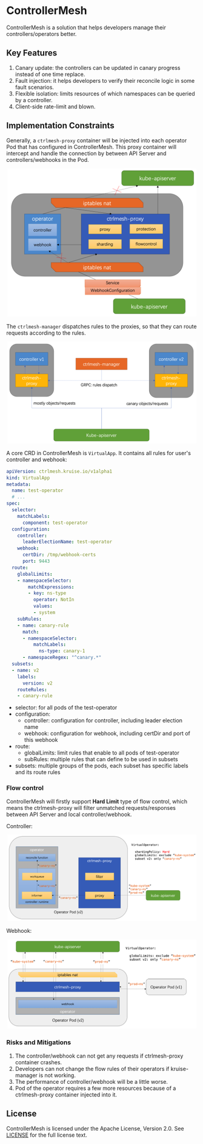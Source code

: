 # ControllerMesh

ControllerMesh is a solution that helps developers manage their controllers/operators better.

## Key Features

1. Canary update: the controllers can be updated in canary progress instead of one time replace.
2. Fault injection: it helps developers to verify their reconcile logic in some fault scenarios.
3. Flexible isolation: limits resources of which namespaces can be queried by a controller.
4. Client-side rate-limit and blown.

## Implementation Constraints

Generally, a `ctrlmesh-proxy` container will be injected into each operator Pod that has configured in ControllerMesh.
This proxy container will intercept and handle the connection by between API Server and controllers/webhooks in the Pod.

<p align="center"><img width="500" src="./docs/img/readme-1.png"/></p>

The `ctrlmesh-manager` dispatches rules to the proxies, so that they can route requests according to the rules.

<p align="center"><img width="500" src="./docs/img/readme-2.png"/></p>

A core CRD in ControllerMesh is `VirtualApp`. It contains all rules for user's controller and webhook:

```yaml
apiVersion: ctrlmesh.kruise.io/v1alpha1
kind: VirtualApp
metadata:
  name: test-operator
  # ...
spec:
  selector:
    matchLabels:
      component: test-operator
  configuration:
    controller:
      leaderElectionName: test-operator
    webhook:
      certDir: /tmp/webhook-certs
      port: 9443
  route:
    globalLimits:
    - namespaceSelector:
        matchExpressions:
        - key: ns-type
          operator: NotIn
          values:
          - system
    subRules:
    - name: canary-rule
      match:
      - namespaceSelector:
          matchLabels:
            ns-type: canary-1
      - namespaceRegex: "^canary.*"
  subsets:
  - name: v2
    labels:
      version: v2
    routeRules:
    - canary-rule
```

- selector: for all pods of the test-operator
- configuration:
  - controller: configuration for controller, including leader election name
  - webhook: configuration for webhook, including certDir and port of this webhook
- route:
  - globalLimits: limit rules that enable to all pods of test-operator
  - subRules: multiple rules that can define to be used in subsets
- subsets: multiple groups of the pods, each subset has specific labels and its route rules

### Flow control

ControllerMesh will firstly support **Hard Limit** type of flow control,
which means the ctrlmesh-proxy will filter unmatched requests/responses between API Server and local controller/webhook.

Controller:

<p align="center"><img width="500" src="./docs/img/readme-3.png"/></p>

Webhook:

<p align="center"><img width="500" src="./docs/img/readme-4.png"/></p>

### Risks and Mitigations

1. The controller/webhook can not get any requests if ctrlmesh-proxy container crashes.
2. Developers can not change the flow rules of their operators if kruise-manager is not working.
3. The performance of controller/webhook will be a little worse.
4. Pod of the operator requires a few more resources because of a ctrlmesh-proxy container injected into it.

## License

ControllerMesh is licensed under the Apache License, Version 2.0. See [LICENSE](./LICENSE.md) for the full license text.

